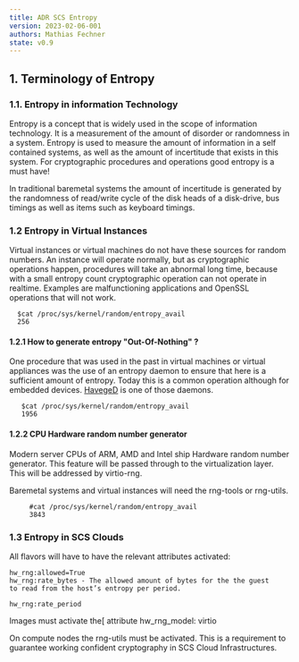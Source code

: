 ```yaml
---
title: ADR SCS Entropy
version: 2023-02-06-001
authors: Mathias Fechner
state: v0.9
---
```


## 1. Terminology of Entropy

### 1.1. Entropy in information Technology

Entropy is a concept that is widely used in the scope of information 
technology. It is a measurement of the amount of disorder or randomness in
a system. Entropy is used to measure the amount of information in a
self contained systems, as well as the amount of incertitude that exists
in this system. For cryptographic procedures and operations good entropy 
is a must have! 

In traditional baremetal systems the amount of incertitude is generated
by the randomness of read/write cycle of the disk heads of a disk-drive, 
bus timings as well as items such as keyboard timings.

### 1.2 Entropy in Virtual Instances

Virtual instances or virtual machines do not have these sources
for random numbers. An instance will operate normally, but as
cryptographic operations happen, procedures will take an abnormal long time,
because with a small entropy count cryptographic operation can not operate
in realtime. Examples are malfunctioning applications and OpenSSL
operations that will not work. 

```console
  $cat /proc/sys/kernel/random/entropy_avail 
  256
```

#### 1.2.1 How to generate entropy "Out-Of-Nothing" ?

One procedure that was used in the past in virtual machines or virtual appliances
was the use of an entropy daemon to ensure that here is a sufficient 
amount of entropy. Today this is a common operation although for embedded devices.
[HavegeD](http://www.issihosts.com/haveged/) is one of those daemons.

```console
   $cat /proc/sys/kernel/random/entropy_avail 
   1956
```

#### 1.2.2 CPU Hardware random number generator

Modern server CPUs of ARM, AMD and Intel ship Hardware random 
number generator. This feature will be passed through to the virtualization
layer. This will be addressed by virtio-rng.

Baremetal systems and virtual instances will need the rng-tools or 
rng-utils.

```console
     #cat /proc/sys/kernel/random/entropy_avail
     3843
```

### 1.3  Entropy in SCS Clouds

All flavors will have to have the relevant attributes activated:

```console
hw_rng:allowed=True
hw_rng:rate_bytes - The allowed amount of bytes for the the guest
to read from the host’s entropy per period.

hw_rng:rate_period
```

Images must activate the[ attribute hw_rng_model: virtio

On compute nodes the rng-utils must be activated.
This is a requirement to guarantee working confident cryptography
in SCS Cloud Infrastructures.

